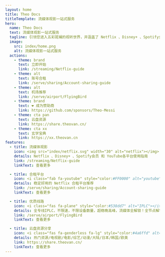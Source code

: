 ```yaml
---
layout: home
title: Theo Docs
titleTemplate: 流媒体观影一站式服务
hero:
  name: Theo Docs
  text: 流媒体观影一站式服务
  tagline: 引领您进入五彩斑斓的视听世界，并涵盖了 Netflix 、Disney+ 、Spotify会员 和 YouTube会员 的精彩领域
  image:
    src: index/home.png
    alt: 流媒体观影一站式服务
  actions:
    - theme: brand
      text: 立即开始
      link: /streaming/Netflix-guide
    - theme: alt
      text: 账号合租
      link: /serve/sharing/Account-sharing-guide
    - theme: alt
      text: 机场推荐
      link: /serve/airport/FlyingBird
    - theme: brand
      text: ❤️ 成为赞助商
      link: https://github.com/sponsors/Theo-Messi
    - theme: cta pan
      text: 云盘资源
      link: https://share.theovan.cn/
    - theme: cta xx
      text: 玄学宝典
      link: https://xx.theovan.cn
features:
  - title: 流媒体观影
    icon: <img src="index/netflix.svg" width="30" alt="netflix"></img>
    details: Netflix 、Disney+ 、Spotify会员 和 YouTube各平台使用指南
    link: /streaming/Netflix-guide
    linkText: 查看更多

  - title: 合租平台
    icon: <i class="fab fa-youtube" style="color:#FF0000" alt="youtube"></i>
    details: 稳定好用的 Netflix 合租平台推荐
    link: /serve/sharing/Account-sharing-guide
    linkText: 查看更多

  - title: 优质线路
    icon: <i class="fas fa-plane" style="color:#538dd7" alt="IPLC"></i>
    details: 全专线IPLC，不限速，不限设备数量，超稳晚高峰，流媒体全解锁！全节点解锁chatgpt！
    link: /serve/airport/FlyingBird
    linkText: 查看更多

  - title: 云盘资源分享
    icon: <i class="fas fa-genderless fa-lg" style="color:#4a6ffd" alt="aliyundrive"></i>
    details: 热门资源/电视剧/电影/综艺/动漫/大陆/日本/韩国/欧美
    link: https://share.theovan.cn/
    linkText: 查看更多
---
```


<Home />
